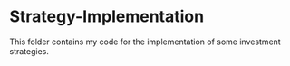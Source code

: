 # Strategy-Implementation

This folder contains my code for the implementation of some investment strategies. 
